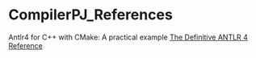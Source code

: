 # CompilerPJ_References
Antlr4 for C++ with CMake: A practical example
[The Definitive ANTLR 4 Reference](http://blorente.me//Antlr-,-C++-and-CMake-Wait-what.html)
